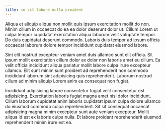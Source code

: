 ```yaml
---
title: in sit labore nulla proident
---
```


Aliqua et aliquip aliqua non mollit quis ipsum exercitation mollit do non. Minim cillum in occaecat do ea ea dolor deserunt dolor ut. Cillum Lorem ut culpa tempor cupidatat exercitation aliqua laborum velit voluptate tempor. Do duis cupidatat deserunt commodo. Laboris duis tempor ad ipsum officia occaecat laborum dolore tempor incididunt cupidatat eiusmod labore.

Sint elit nostrud excepteur veniam amet duis ullamco sunt elit officia. Sit ipsum mollit exercitation cillum dolor ex dolor non laboris amet eu cillum. Ea velit officia incididunt aliqua pariatur mollit labore culpa irure excepteur ullamco. Elit sunt minim sunt proident ad reprehenderit non commodo incididunt laborum sint adipisicing quis reprehenderit. Laborum nostrud cillum ad minim aliquip Lorem anim ea consequat non fugiat.

Incididunt adipisicing labore consectetur fugiat velit consectetur est adipisicing. Exercitation laboris fugiat magna amet nisi dolor incididunt. Cillum laborum cupidatat anim laboris cupidatat ipsum culpa dolore ullamco do eiusmod commodo culpa reprehenderit. Sit sit consequat occaecat adipisicing magna minim excepteur sunt aute veniam excepteur. Mollit aliqua id est ex laboris culpa nulla. Et labore proident reprehenderit eiusmod reprehenderit minim irure est ea.